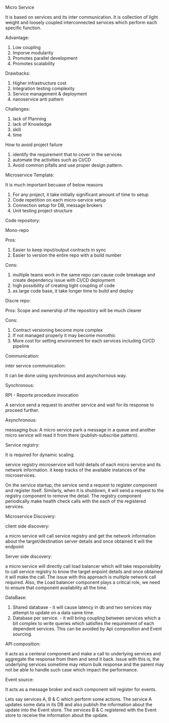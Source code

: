 Micro Service

It is based on services and its inter communication. It is collection of light weight and loosely coupled interconnected services which perform each specific 
function.

Advantage:

1. Low coupling
2. Imporve modularity
3. Promotes parallel development
4. Promotes scalability


Drawbacks:

1. Higher infrastructure cost
2. Integration testing complexity
3. Service management & deployment
4. nanoservice anti pattern 

Challenges:

1. lack of Planning
2. lack of Knowledge
3. skill
4. time

How to avoid project failure

1. identify the requirement that to cover in the services
2. automate the activities such as CI/CD
3. Avoid common pifalls and use proper design pattern.


Microservice Template:

It is much important becuase of below reasons

1. For any project, it take initially significant amount of time to setup
2. Code repetition on each micro-service setup
3. Connection setup for DB, message brokers
4. Unit testing project structure


Code repository:

Mono-repo

Pros:

1. Easier to keep input/output contracts in sync
2. Easier to version the entire repo with a build number

Cons:
1. multiple teams work in the same repo can cause code breakage and create dependency issue with CI/CD deployment
2. high possibility of creating tight coupling of code
3. as large code base, it take longer time to build and deploy


Discre repo:

Pros:
Scope and ownership of the repository will be much clearer

Cons:
1. Contract versioning become more complex
2. If not managed properly it may become monothic
3. More cost for setting environment for each services including CI/CD pipeline


Communication:

inter service communication:

It can be done using synchronous and asynchornous way.

Synchronous:

RPI - Reporte procedure invocation

A service send a request to another service and wait for its response to proceed further.


Asynchronous:

messaging bus: A micro service park a message in a queue and another micro service will read it from there (publish-subscribe pattern). 


Service registry:

It is required for dynamic scaling.

service registry microservice will hold details of each micro service and its network information. it keep tracks of the available instances of the microservices.

On the service startup, the service send a request to register component and register itself. Similarly, when it is shutdown, it will send a request to the registry component to remove the detail. The registry component periodically make health check calls with the each of the registered services.


Microservice Discovery:

client side discovery:

a micro service will call service registry and get the network information about the target/destination server details and once obtained it will the endpoint

Server side discovery:

a micro service will directly call load balancer which will take responsibility to call service registry to know the target enpoint details and once obtained it will make the call. The issue with this approach is multiple network call required. Also, the Load balancer component plays a critical role, we need to ensure that component availability all the time.


DataBase:

1. Shared database  - it will cause latency in db and two services may attempt to update on a data same time.
2. Database per service. - it will bring coupling between services which a bit complex to write queries which satisfies the requirement of each dependent services. This can be avoided by Api composition and Event sourcing.


API composition:

it acts as a centeral component and make a call to underlying services and aggregate the response from them and send it back.
Issue with this is, the underlying services sometime may return bulk response and the parent may not be able to handle such case which impact the performance.


Event source:

It acts as a message broker and each component will register for events.

Lets say services A, B & C which perform some actions. The service A updates some data in its DB and also publish the information about the update into the Event store. The services B & C registered with the Event store to receive the information about the update. 




